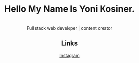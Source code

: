 <div align="center">
  <h1>Hello My Name Is Yoni Kosiner.</h1>
  <br />
  Full stack web developer | content creator
</div>
<div align="center">
  <h2>Links</h2>
  <a href="https://instagram.com/kosiner.codes">Instagram</a>
</div>
